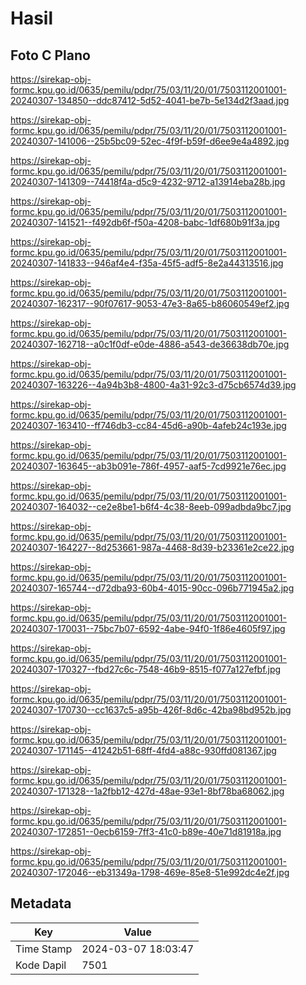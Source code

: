 # Hasil

## Foto C Plano

https://sirekap-obj-formc.kpu.go.id/0635/pemilu/pdpr/75/03/11/20/01/7503112001001-20240307-134850--ddc87412-5d52-4041-be7b-5e134d2f3aad.jpg

https://sirekap-obj-formc.kpu.go.id/0635/pemilu/pdpr/75/03/11/20/01/7503112001001-20240307-141006--25b5bc09-52ec-4f9f-b59f-d6ee9e4a4892.jpg

https://sirekap-obj-formc.kpu.go.id/0635/pemilu/pdpr/75/03/11/20/01/7503112001001-20240307-141309--74418f4a-d5c9-4232-9712-a13914eba28b.jpg

https://sirekap-obj-formc.kpu.go.id/0635/pemilu/pdpr/75/03/11/20/01/7503112001001-20240307-141521--f492db6f-f50a-4208-babc-1df680b91f3a.jpg

https://sirekap-obj-formc.kpu.go.id/0635/pemilu/pdpr/75/03/11/20/01/7503112001001-20240307-141833--946af4e4-f35a-45f5-adf5-8e2a44313516.jpg

https://sirekap-obj-formc.kpu.go.id/0635/pemilu/pdpr/75/03/11/20/01/7503112001001-20240307-162317--90f07617-9053-47e3-8a65-b86060549ef2.jpg

https://sirekap-obj-formc.kpu.go.id/0635/pemilu/pdpr/75/03/11/20/01/7503112001001-20240307-162718--a0c1f0df-e0de-4886-a543-de36638db70e.jpg

https://sirekap-obj-formc.kpu.go.id/0635/pemilu/pdpr/75/03/11/20/01/7503112001001-20240307-163226--4a94b3b8-4800-4a31-92c3-d75cb6574d39.jpg

https://sirekap-obj-formc.kpu.go.id/0635/pemilu/pdpr/75/03/11/20/01/7503112001001-20240307-163410--ff746db3-cc84-45d6-a90b-4afeb24c193e.jpg

https://sirekap-obj-formc.kpu.go.id/0635/pemilu/pdpr/75/03/11/20/01/7503112001001-20240307-163645--ab3b091e-786f-4957-aaf5-7cd9921e76ec.jpg

https://sirekap-obj-formc.kpu.go.id/0635/pemilu/pdpr/75/03/11/20/01/7503112001001-20240307-164032--ce2e8be1-b6f4-4c38-8eeb-099adbda9bc7.jpg

https://sirekap-obj-formc.kpu.go.id/0635/pemilu/pdpr/75/03/11/20/01/7503112001001-20240307-164227--8d253661-987a-4468-8d39-b23361e2ce22.jpg

https://sirekap-obj-formc.kpu.go.id/0635/pemilu/pdpr/75/03/11/20/01/7503112001001-20240307-165744--d72dba93-60b4-4015-90cc-096b771945a2.jpg

https://sirekap-obj-formc.kpu.go.id/0635/pemilu/pdpr/75/03/11/20/01/7503112001001-20240307-170031--75bc7b07-6592-4abe-94f0-1f86e4605f97.jpg

https://sirekap-obj-formc.kpu.go.id/0635/pemilu/pdpr/75/03/11/20/01/7503112001001-20240307-170327--fbd27c6c-7548-46b9-8515-f077a127efbf.jpg

https://sirekap-obj-formc.kpu.go.id/0635/pemilu/pdpr/75/03/11/20/01/7503112001001-20240307-170730--cc1637c5-a95b-426f-8d6c-42ba98bd952b.jpg

https://sirekap-obj-formc.kpu.go.id/0635/pemilu/pdpr/75/03/11/20/01/7503112001001-20240307-171145--41242b51-68ff-4fd4-a88c-930ffd081367.jpg

https://sirekap-obj-formc.kpu.go.id/0635/pemilu/pdpr/75/03/11/20/01/7503112001001-20240307-171328--1a2fbb12-427d-48ae-93e1-8bf78ba68062.jpg

https://sirekap-obj-formc.kpu.go.id/0635/pemilu/pdpr/75/03/11/20/01/7503112001001-20240307-172851--0ecb6159-7ff3-41c0-b89e-40e71d81918a.jpg

https://sirekap-obj-formc.kpu.go.id/0635/pemilu/pdpr/75/03/11/20/01/7503112001001-20240307-172046--eb31349a-1798-469e-85e8-51e992dc4e2f.jpg


## Metadata

| Key        | Value               |
| ---------- | ------------------- |
| Time Stamp | 2024-03-07 18:03:47 |
| Kode Dapil | 7501                |



